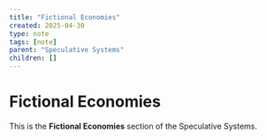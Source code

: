 ```yaml
---
title: "Fictional Economies"
created: 2025-04-30
type: note
tags: [note]
parent: "Speculative Systems"
children: []
---
```


# Fictional Economies

This is the **Fictional Economies** section of the Speculative Systems.
